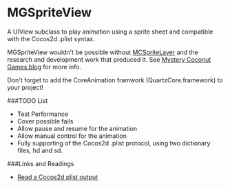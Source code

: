 MGSpriteView
============

A UIView subclass to play animation using a sprite sheet and compatible with the Cocos2d .plist syntax.

MGSpriteView wouldn't be possible without [MCSpriteLayer](http://mysterycoconut.com/blog/2011/01/cag1/) and the research and development work that produced it. See [Mystery Coconut Games blog](http://mysterycoconut.com/blog/) for more info.

Don't forget to add the CoreAnimation framwork (QuartzCore.framework) to your project!

###TODO List
* Test Performance
* Cover possible fails
* Allow pause and resume for the animation
* Allow manual control for the animation
* Fully supporting of the Cocos2d .plist protocol, using two dictionary files, hd and sd.

###Links and Readings
* [Read a Cocos2d plist output](http://gamedev.stackexchange.com/questions/18758/in-cocos2ds-plist-output-what-are-offset-colorsourcerect-and-these-other)
